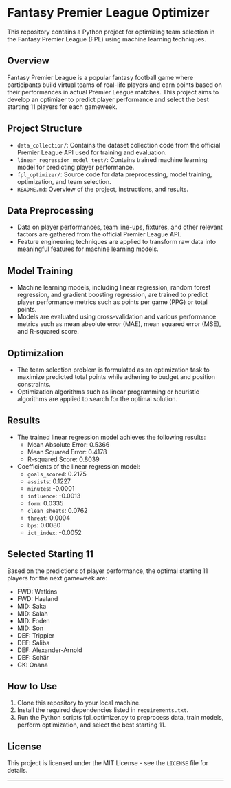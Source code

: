 # Fantasy Premier League Optimizer

This repository contains a Python project for optimizing team selection in the Fantasy Premier League (FPL) using machine learning techniques.

## Overview

Fantasy Premier League is a popular fantasy football game where participants build virtual teams of real-life players and earn points based on their performances in actual Premier League matches. This project aims to develop an optimizer to predict player performance and select the best starting 11 players for each gameweek.

## Project Structure

- `data_collection/`: Contains the dataset collection code from the official Premier League API used for training and evaluation.
- `linear_regression_model_test/`: Contains trained machine learning model for predicting player performance.
- `fpl_optimizer/`: Source code for data preprocessing, model training, optimization, and team selection.
- `README.md`: Overview of the project, instructions, and results.

## Data Preprocessing

- Data on player performances, team line-ups, fixtures, and other relevant factors are gathered from the official Premier League API.
- Feature engineering techniques are applied to transform raw data into meaningful features for machine learning models.

## Model Training

- Machine learning models, including linear regression, random forest regression, and gradient boosting regression, are trained to predict player performance metrics such as points per game (PPG) or total points.
- Models are evaluated using cross-validation and various performance metrics such as mean absolute error (MAE), mean squared error (MSE), and R-squared score.

## Optimization

- The team selection problem is formulated as an optimization task to maximize predicted total points while adhering to budget and position constraints.
- Optimization algorithms such as linear programming or heuristic algorithms are applied to search for the optimal solution.

## Results

- The trained linear regression model achieves the following results:
  - Mean Absolute Error: 0.5366
  - Mean Squared Error: 0.4178
  - R-squared Score: 0.8039
- Coefficients of the linear regression model:
  - `goals_scored`: 0.2175
  - `assists`: 0.1227
  - `minutes`: -0.0001
  - `influence`: -0.0013
  - `form`: 0.0335
  - `clean_sheets`: 0.0762
  - `threat`: 0.0004
  - `bps`: 0.0080
  - `ict_index`: -0.0052

## Selected Starting 11

Based on the predictions of player performance, the optimal starting 11 players for the next gameweek are:

- FWD: Watkins
- FWD: Haaland
- MID: Saka
- MID: Salah
- MID: Foden
- MID: Son
- DEF: Trippier
- DEF: Saliba
- DEF: Alexander-Arnold
- DEF: Schär
- GK: Onana

## How to Use

1. Clone this repository to your local machine.
2. Install the required dependencies listed in `requirements.txt`.
3. Run the Python scripts fpl_optimizer.py to preprocess data, train models, perform optimization, and select the best starting 11.


## License

This project is licensed under the MIT License - see the `LICENSE` file for details.

---
